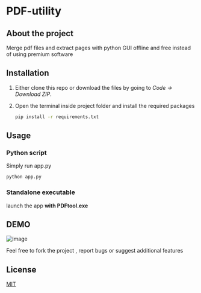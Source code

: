 # PDF-utility
## About the project 

Merge pdf files and extract pages with python GUI offline and free instead of using premium software 


## Installation

1. Either clone this repo or download the files by going to _Code -> Download ZIP_.
2. Open the terminal inside project folder and install the required packages

   ```sh
   pip install -r requirements.txt
   ```

## Usage
### Python script
Simply run app.py 

   ```sh
   python app.py
   ```
   
### Standalone  executable
launch the app **with PDFtool.exe**
## DEMO 

![image](https://user-images.githubusercontent.com/58445913/149843025-c9cdb14b-b2c7-471d-80eb-312b3aca3d39.png)

Feel free to fork the project , report bugs or suggest additional features



## License
[MIT](https://choosealicense.com/licenses/mit/)
